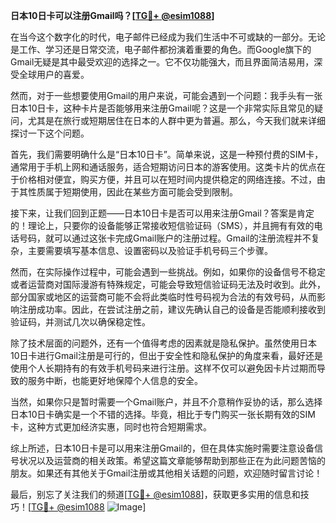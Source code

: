 **日本10日卡可以注册Gmail吗？[[TG💪+ @esim1088](https://t.me/s/esim1088)]**

在当今这个数字化的时代，电子邮件已经成为我们生活中不可或缺的一部分。无论是工作、学习还是日常交流，电子邮件都扮演着重要的角色。而Google旗下的Gmail无疑是其中最受欢迎的选择之一。它不仅功能强大，而且界面简洁易用，深受全球用户的喜爱。

然而，对于一些想要使用Gmail的用户来说，可能会遇到一个问题：我手头有一张日本10日卡，这种卡片是否能够用来注册Gmail呢？这是一个非常实际且常见的疑问，尤其是在旅行或短期居住在日本的人群中更为普遍。那么，今天我们就来详细探讨一下这个问题。

首先，我们需要明确什么是“日本10日卡”。简单来说，这是一种预付费的SIM卡，通常用于手机上网和通话服务，适合短期访问日本的游客使用。这类卡片的优点在于价格相对便宜，购买方便，并且可以在短时间内提供稳定的网络连接。不过，由于其性质属于短期使用，因此在某些方面可能会受到限制。

接下来，让我们回到正题——日本10日卡是否可以用来注册Gmail？答案是肯定的！理论上，只要你的设备能够正常接收短信验证码（SMS），并且拥有有效的电话号码，就可以通过这张卡完成Gmail账户的注册过程。Gmail的注册流程并不复杂，主要需要填写基本信息、设置密码以及验证手机号码三个步骤。

然而，在实际操作过程中，可能会遇到一些挑战。例如，如果你的设备信号不稳定或者运营商对国际漫游有特殊规定，可能会导致短信验证码无法及时收到。此外，部分国家或地区的运营商可能不会将此类临时性号码视为合法的有效号码，从而影响注册成功率。因此，在尝试注册之前，建议先确认自己的设备是否能顺利接收到验证码，并测试几次以确保稳定性。

除了技术层面的问题外，还有一个值得考虑的因素就是隐私保护。虽然使用日本10日卡进行Gmail注册是可行的，但出于安全性和隐私保护的角度来看，最好还是使用个人长期持有的有效手机号码来进行注册。这样不仅可以避免因卡片过期而导致的服务中断，也能更好地保障个人信息的安全。

当然，如果你只是暂时需要一个Gmail账户，并且不介意稍作妥协的话，那么选择日本10日卡确实是一个不错的选择。毕竟，相比于专门购买一张长期有效的SIM卡，这种方式更加经济实惠，同时也符合短期需求。

综上所述，日本10日卡是可以用来注册Gmail的，但在具体实施时需要注意设备信号状况以及运营商的相关政策。希望这篇文章能够帮助到那些正在为此问题苦恼的朋友。如果还有其他关于Gmail注册或其他相关话题的问题，欢迎随时留言讨论！

最后，别忘了关注我们的频道[[TG💪+ @esim1088](https://t.me/s/esim1088)]，获取更多实用的信息和技巧！[[TG💪+ @esim1088](https://t.me/s/esim1088) ![Image](https://i.postimg.cc/4NQfJmqS/Snipaste-2025-05-13-00-14-12.png)]